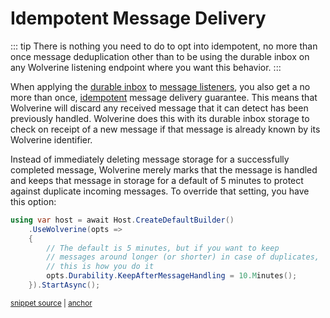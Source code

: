 # Idempotent Message Delivery

::: tip
There is nothing you need to do to opt into idempotent, no more than once message deduplication other than to be using the durable inbox
on any Wolverine listening endpoint where you want this behavior. 
:::

When applying the [durable inbox](/guide/durability/#using-the-inbox-for-incoming-messages) to [message listeners](/guide/messaging/listeners), you also get a no more than once, 
[idempotent](https://en.wikipedia.org/wiki/Idempotence) message delivery guarantee. This means that Wolverine will discard
any received message that it can detect has been previously handled. Wolverine does this with its durable inbox storage to check on receipt of a 
new message if that message is already known by its Wolverine identifier. 

Instead of immediately deleting message storage for a successfully completed message, Wolverine merely marks that the message is handled and keeps
that message in storage for a default of 5 minutes to protect against duplicate incoming messages. To override that setting, you have this option:

<!-- snippet: sample_configuring_KeepAfterMessageHandling -->
<a id='snippet-sample_configuring_KeepAfterMessageHandling'></a>
```cs
using var host = await Host.CreateDefaultBuilder()
    .UseWolverine(opts =>
    {
        // The default is 5 minutes, but if you want to keep
        // messages around longer (or shorter) in case of duplicates,
        // this is how you do it
        opts.Durability.KeepAfterMessageHandling = 10.Minutes();
    }).StartAsync();
```
<sup><a href='https://github.com/JasperFx/wolverine/blob/main/src/Persistence/PersistenceTests/Samples/DocumentationSamples.cs#L195-L206' title='Snippet source file'>snippet source</a> | <a href='#snippet-sample_configuring_KeepAfterMessageHandling' title='Start of snippet'>anchor</a></sup>
<!-- endSnippet -->

